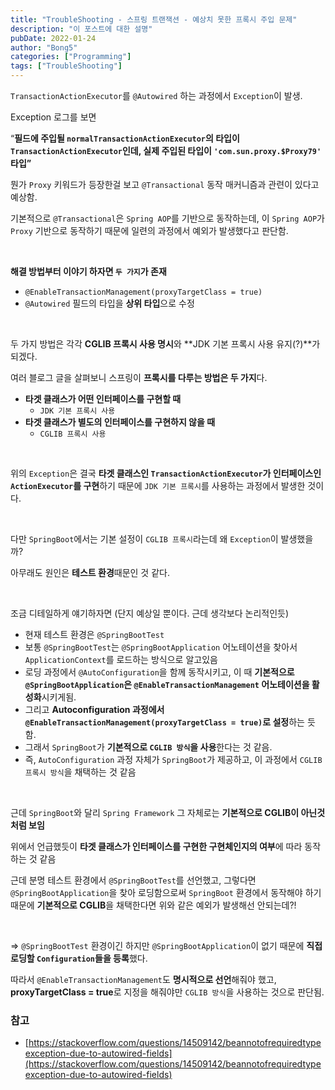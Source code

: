 ```yaml
---
title: "TroubleShooting - 스프링 트랜잭션 - 예상치 못한 프록시 주입 문제"
description: "이 포스트에 대한 설명"
pubDate: 2022-01-24
author: "Bong5"
categories: ["Programming"]
tags: ["TroubleShooting"]
---
```



`TransactionActionExecutor`를 `@Autowired` 하는 과정에서 `Exception`이 발생.

<script src="https://gist.github.com/BongHoLee/cebaa2fb2803844539a3da1d10b73e71.js"></script>

Exception 로그를 보면

“**필드에 주입될 `normalTransactionActionExecutor`의 타입이 `TransactionActionExecutor`인데, 실제 주입된 타입이 `'com.sun.proxy.$Proxy79'` 타입”**

뭔가 `Proxy` 키워드가 등장한걸 보고 `@Transactional` 동작 매커니즘과 관련이 있다고 예상함.

기본적으로 `@Transactional`은 `Spring AOP`를 기반으로 동작하는데, 이 `Spring AOP`가 `Proxy` 기반으로 동작하기 때문에 일련의 과정에서 예외가 발생했다고 판단함.

<br>

**해결 방법부터 이야기 하자면 `두 가지`가 존재**

- `@EnableTransactionManagement(proxyTargetClass = true)`
- `@Autowired` 필드의 타입을 **상위 타입**으로 수정

<script src="https://gist.github.com/BongHoLee/96f575d305b46f95ccbaa6d458a58718.js"></script>

<br>

두 가지 방법은 각각 **CGLIB 프록시 사용 명시**와 **JDK 기본 프록시 사용 유지(?)**가 되겠다.

여러 블로그 글을 살펴보니 스프링이 **프록시를 다루는 방법은 두 가지**다.

- **타겟 클래스가 어떤 인터페이스를 구현할 때**
    - `JDK 기본 프록시 사용`
- **타겟 클래스가 별도의 인터페이스를 구현하지 않을 때**
    - `CGLIB 프록시 사용`

<br>

위의 `Exception`은 결국 **타겟 클래스인 `TransactionActionExecutor`가 인터페이스인 `ActionExecutor`를 구현**하기 때문에 `JDK 기본 프록시`를 사용하는 과정에서 발생한 것이다.

<br>

다만 `SpringBoot`에서는 기본 설정이 `CGLIB 프록시`라는데 왜 `Exception`이 발생했을까?

아무래도 원인은 **테스트 환경**때문인 것 같다.

<br>

조금 디테일하게 얘기하자면 (단지 예상일 뿐이다. 근데 생각보다 논리적인듯)

- 현재 테스트 환경은 `@SpringBootTest`
- 보통 `@SpringBootTest`는 `@SpringBootApplication` 어노테이션을 찾아서 `ApplicationContext`를 로드하는 방식으로 알고있음
- 로딩 과정에서 `@AutoConfiguration`을 함께 동작시키고, 이 때 **기본적으로 `@SpringBootApplication`은 `@EnableTransactionManagement` 어노테이션을 활성화**시키게됨.
- 그리고 **Autoconfiguration 과정에서 `@EnableTransactionManagement(proxyTargetClass = true)`로 설정**하는 듯 함.
- 그래서 `SpringBoot`가 **기본적으로 `CGLIB 방식`을 사용**한다는 것 같음.
- 즉, `AutoConfiguration` 과정 자체가 `SpringBoot`가 제공하고, 이 과정에서 `CGLIB 프록시 방식`을 채택하는 것 같음

<br>

근데 `SpringBoot`와 달리 `Spring Framework` 그 자체로는 **기본적으로 CGLIB이 아닌것 처럼 보임**

위에서 언급했듯이 **타겟 클래스가 인터페이스를 구현한 구현체인지의 여부**에 따라 동작하는 것 같음

근데 분명 테스트 환경에서 `@SpringBootTest`를 선언했고, 그렇다면 `@SpringBootApplication`을 찾아 로딩함으로써 `SpringBoot` 환경에서 동작해야 하기 때문에 **기본적으로 CGLIB**을 채택한다면 위와 같은 예외가 발생해선 안되는데?!

<br>

⇒ `@SpringBootTest` 환경이긴 하지만 `@SpringBootApplication`이 없기 때문에 **직접 로딩할 `Configuration`들을 등록**했다.

따라서 `@EnableTransactionManagement`도 **명시적으로 선언**해줘야 했고, **proxyTargetClass = true**로 지정을 해줘야만 `CGLIB 방식`을 사용하는 것으로 판단됨.

### 참고

- [https://stackoverflow.com/questions/14509142/beannotofrequiredtypeexception-due-to-autowired-fields](https://stackoverflow.com/questions/14509142/beannotofrequiredtypeexception-due-to-autowired-fields)